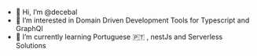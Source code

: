 - 👋 Hi, I’m @decebal
- 👀 I’m interested in Domain Driven Development Tools for Typescript and GraphQl
- 🌱 I’m currently learning Portuguese :portugal: , nestJs and Serverless Solutions
